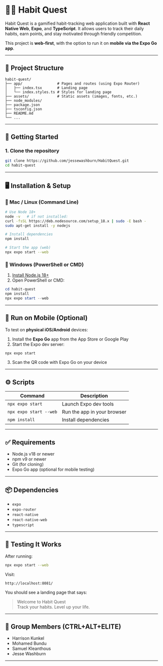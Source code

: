 # 🧙‍♂️ Habit Quest

Habit Quest is a gamified habit-tracking web application built with **React Native Web**, **Expo**, and **TypeScript**. It allows users to track their daily habits, earn points, and stay motivated through friendly competition.

This project is **web-first**, with the option to run it on **mobile via the Expo Go app**.

---

## 📁 Project Structure

```
habit-quest/
├── app/                # Pages and routes (using Expo Router)
│   ├── index.tsx       # Landing page
│   └── index.styles.ts # Styles for landing page
├── assets/             # Static assets (images, fonts, etc.)
├── node_modules/
├── package.json
├── tsconfig.json
├── README.md
└── ...
```

---

## 🚀 Getting Started

### 1. Clone the repository

```bash
git clone https://github.com/jessewashburn/HabitQuest.git
cd habit-quest
```

---

## 🖥 Installation & Setup

### 📌 Mac / Linux (Command Line)

```bash
# Use Node 18+
node -v   # if not installed:
curl -fsSL https://deb.nodesource.com/setup_18.x | sudo -E bash -
sudo apt-get install -y nodejs

# Install dependencies
npm install

# Start the app (web)
npx expo start --web
```

### 📌 Windows (PowerShell or CMD)

1. [Install Node.js 18+](https://nodejs.org/)
2. Open PowerShell or CMD:

```powershell
cd habit-quest
npm install
npx expo start --web
```

---

## 📱 Run on Mobile (Optional)

To test on **physical iOS/Android** devices:

1. Install the **Expo Go** app from the App Store or Google Play
2. Start the Expo dev server:

```bash
npx expo start
```

3. Scan the QR code with Expo Go on your device

---

## ⚙️ Scripts

| Command                   | Description                     |
|---------------------------|---------------------------------|
| `npx expo start`          | Launch Expo dev tools           |
| `npx expo start --web`    | Run the app in your browser     |
| `npm install`             | Install dependencies            |

---

## ✅ Requirements

- Node.js v18 or newer
- npm v9 or newer
- Git (for cloning)
- Expo Go app (optional for mobile testing)

---

## 📦 Dependencies

- `expo`
- `expo-router`
- `react-native`
- `react-native-web`
- `typescript`

---

## 🧪 Testing It Works

After running:

```bash
npx expo start --web
```

Visit:

```
http://localhost:8081/
```

You should see a landing page that says:

> Welcome to Habit Quest  
> Track your habits. Level up your life.

---

## 👥 Group Members (CTRL+ALT+ELITE)

- Harrison Kunkel  
- Mohamed Bundu  
- Samuel Kleanthous  
- Jesse Washburn

---
